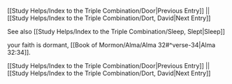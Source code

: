 [[Study Helps/Index to the Triple Combination/Door|Previous Entry]]  ||  [[Study Helps/Index to the Triple Combination/Dort, David|Next Entry]]

 See also [[Study Helps/Index to the Triple Combination/Sleep, Slept|Sleep]]

 your faith is dormant, [[Book of Mormon/Alma/Alma 32#^verse-34|Alma 32:34]].

[[Study Helps/Index to the Triple Combination/Door|Previous Entry]]  ||  [[Study Helps/Index to the Triple Combination/Dort, David|Next Entry]]
